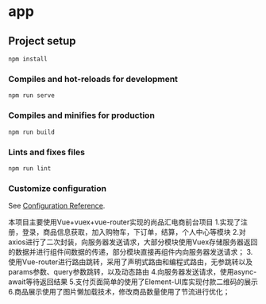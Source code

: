 # app

## Project setup
```
npm install
```

### Compiles and hot-reloads for development
```
npm run serve
```

### Compiles and minifies for production
```
npm run build
```

### Lints and fixes files
```
npm run lint
```

### Customize configuration
See [Configuration Reference](https://cli.vuejs.org/config/).

本项目主要使用Vue+vuex+vue-router实现的尚品汇电商前台项目
1.实现了注册，登录，商品信息获取，加入购物车，下订单，结算，个人中心等模块
2.对axios进行了二次封装，向服务器发送请求，大部分模块使用Vuex存储服务器返回的数据并进行组件间数据的传递，部分模块直接再组件内向服务器发送请求；
3.使用Vue-router进行路由跳转，采用了声明式路由和编程式路由，无参跳转以及params参数、query参数跳转，以及动态路由
4.向服务器发送请求，使用async-await等待返回结果
5.支付页面简单的使用了Element-UI库实现付款二维码的展示
6.商品展示使用了图片懒加载技术，修改商品数量使用了节流进行优化；
